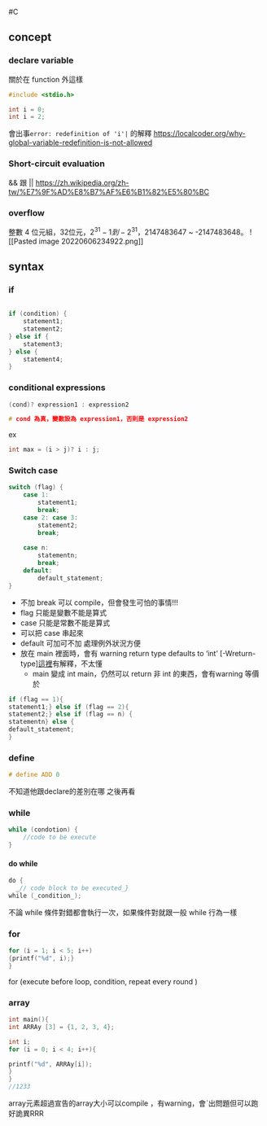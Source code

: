 #C 
## concept
### declare variable
關於在 function 外這樣
```c
#include <stdio.h>

int i = 0;
int i = 2;
```
會出事`error: redefinition of 'i'|`
的解釋
https://localcoder.org/why-global-variable-redefinition-is-not-allowed

### Short-circuit evaluation
&& 跟 ||
https://zh.wikipedia.org/zh-tw/%E7%9F%AD%E8%B7%AF%E6%B1%82%E5%80%BC

### overflow
整數 4 位元組，32位元，$2^{31} -1 到 -2^{31}$，2147483647 ~ -2147483648。
![[Pasted image 20220606234922.png]]

## syntax

### if

```C

if (condition) {
	statement1;
	statement2;
} else if {
	statement3;
} else {
	statement4;
}
```

### conditional expressions

```C
(cond)? expression1 : expression2

# cond 為真，變數設為 expression1，否則是 expression2
```

ex
```C
int max = (i > j)? i : j;
```

### Switch case

```C
switch (flag) {
	case 1:
		statement1;
		break;
	case 2: case 3: 
		statement2;
		break;
		
	case n:
		statementn;
		break;
	default:
		default_statement;
}

```
- 不加 break 可以 compile，但會發生可怕的事情!!!
- flag 只能是變數不能是算式
- case 只能是常數不能是算式 
- 可以把 case 串起來
- default 可加可不加 處理例外狀況方便
- 放在 main 裡面時，會有 warning return type defaults to ‘int’ [-Wreturn-type][這裡](https://blog.moli.rocks/2016/12/15/why-should-main-return-in-c/)有解釋，不太懂
	- main 變成 int main，仍然可以 return 非 int 的東西，會有warning
等價於
```C
if (flag == 1){
statement1;} else if (flag == 2){
statement2;} else if (flag == n) {
statementn} else {
default_statement;
}
```

### define
```C
# define ADD 0
```
不知道他跟declare的差別在哪 之後再看

### while
```C
while (condotion) {
	//code to be execute
}
```

#### do while
```C
do {  
  _// code block to be executed_}  
while (_condition_);
```
不論 while 條件對錯都會執行一次，如果條件對就跟一般 while 行為一樣

### for
```C
for (i = 1; i < 5; i++)
{printf("%d", i);}
}

```
for (execute before loop, condition, repeat every round )

### array
```C
int main(){
int ARRAy [3] = {1, 2, 3, 4};

int i;
for (i = 0; i < 4; i++){

printf("%d", ARRAy[i]);
}
}
//1233
```
array元素超過宣告的array大小可以compile ，有warning，會ˋ出問題但可以跑 好詭異RRR
